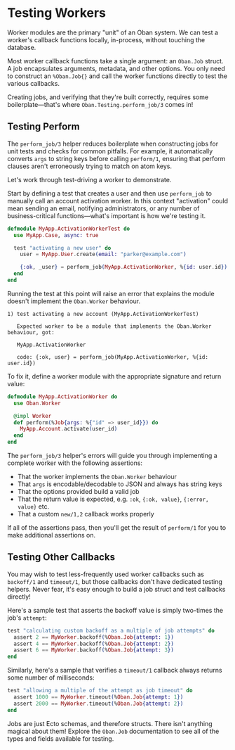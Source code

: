 # Testing Workers

Worker modules are the primary "unit" of an Oban system. We can test a worker's
callback functions locally, in-process, without touching the database.

Most worker callback functions take a single argument: an `Oban.Job` struct. A
job encapsulates arguments, metadata, and other options. You only need to
construct an `%Oban.Job{}` and call the worker functions directly to test the
various callbacks.

Creating jobs, and verifying that they're built correctly, requires some
boilerplate—that's where `Oban.Testing.perform_job/3` comes in!

## Testing Perform

The `perform_job/3` helper reduces boilerplate when constructing jobs for unit
tests and checks for common pitfalls. For example, it automatically converts
`args` to string keys before calling `perform/1`, ensuring that perform clauses
aren't erroneously trying to match on atom keys.

Let's work through test-driving a worker to demonstrate.

Start by defining a test that creates a user and then use `perform_job` to
manually call an account activation worker. In this context "activation" could
mean sending an email, notifying administrators, or any number of
business-critical functions—what's important is how we're testing it.

```elixir
defmodule MyApp.ActivationWorkerTest do
  use MyApp.Case, async: true

  test "activating a new user" do
    user = MyApp.User.create(email: "parker@example.com")

    {:ok, _user} = perform_job(MyApp.ActivationWorker, %{id: user.id})
  end
end
```

Running the test at this point will raise an error that explains the module
doesn't implement the `Oban.Worker` behaviour.

```text
1) test activating a new account (MyApp.ActivationWorkerTest)

   Expected worker to be a module that implements the Oban.Worker behaviour, got:

   MyApp.ActivationWorker

   code: {:ok, user} = perform_job(MyApp.ActivationWorker, %{id: user.id})
```

To fix it, define a worker module with the appropriate signature and return
value:

```elixir
defmodule MyApp.ActivationWorker do
  use Oban.Worker

  @impl Worker
  def perform(%Job{args: %{"id" => user_id}}) do
    MyApp.Account.activate(user_id)
  end
end
```

The `perform_job/3` helper's errors will guide you through implementing a
complete worker with the following assertions:

* That the worker implements the `Oban.Worker` behaviour
* That `args` is encodable/decodable to JSON and always has string keys
* That the options provided build a valid job
* That the return value is expected, e.g. `:ok`, `{:ok, value}`, `{:error, value}` etc.
* That a custom `new/1,2` callback works properly

If all of the assertions pass, then you'll get the result of `perform/1` for you
to make additional assertions on.

## Testing Other Callbacks

You may wish to test less-frequently used worker callbacks such as `backoff/1`
and `timeout/1`, but those callbacks don't have dedicated testing helpers.
Never fear, it's easy enough to build a job struct and test callbacks directly!

Here's a sample test that asserts the backoff value is simply two-times the
job's `attempt`:

```elixir
test "calculating custom backoff as a multiple of job attempts" do
  assert 2 == MyWorker.backoff(%Oban.Job{attempt: 1})
  assert 4 == MyWorker.backoff(%Oban.Job{attempt: 2})
  assert 6 == MyWorker.backoff(%Oban.Job{attempt: 3})
end
```

Similarly, here's a sample that verifies a `timeout/1` callback always returns
some number of milliseconds:

```elixir
test "allowing a multiple of the attempt as job timeout" do
  assert 1000 == MyWorker.timeout(%Oban.Job{attempt: 1})
  assert 2000 == MyWorker.timeout(%Oban.Job{attempt: 2})
end
```

Jobs are just Ecto schemas, and therefore structs. There isn't anything magical
about them! Explore the `Oban.Job` documentation to see all of the types and
fields available for testing.
